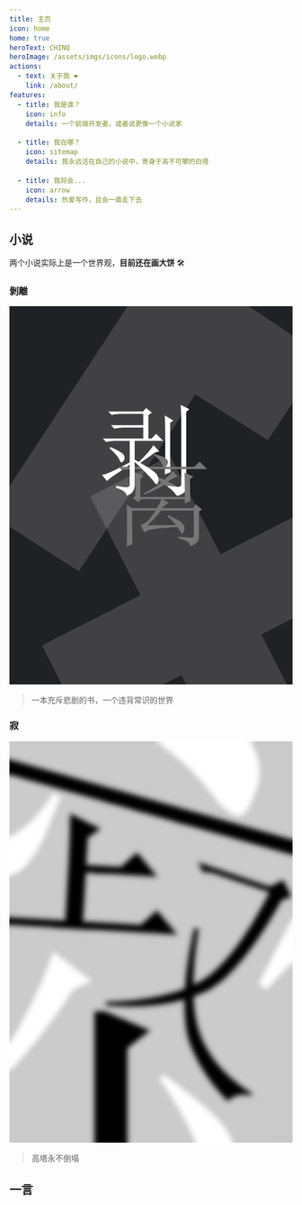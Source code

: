 ```yaml
---
title: 主页
icon: home
home: true
heroText: CHINQ
heroImage: /assets/imgs/icons/logo.webp
actions:
  - text: 关于我 ❤️
    link: /about/
features:
  - title: 我是谁？
    icon: info
    details: 一个前端开发者，或者说更像一个小说家

  - title: 我在哪？
    icon: sitemap
    details: 我永远活在自己的小说中，寄身于高不可攀的白塔

  - title: 我将会...
    icon: arrow
    details: 热爱写作，且会一直走下去
---
```


## 小说

两个小说实际上是一个世界观，**目前还在画大饼** 🛠️

### 剝離

[![undefined](/assets/imgs/novels/undefined.webp)](/novels/undefined.md)

> 一本充斥悲剧的书，一个违背常识的世界

### 寂 <Badge type='tip' text='WIP' vertical='top' />

[![silent](/assets/imgs/novels/silent.webp)](/novels/silent.md)

> 高塔永不倒塌

## 一言

<hitokoto />
